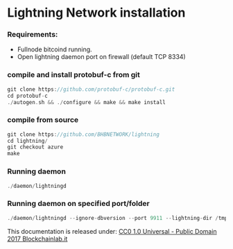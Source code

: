 # Lightning Network installation

### Requirements:
* Fullnode bitcoind running.
* Open lightning daemon port on firewall (default TCP 8334)

### compile and install protobuf-c from git
```c
git clone https://github.com/protobuf-c/protobuf-c.git
cd protobuf-c
./autogen.sh && ./configure && make && make install
```
### compile from source
```c
git clone https://github.com/BHBNETWORK/lightning
cd lightning/
git checkout azure
make
```

### Running daemon
```c
./daemon/lightningd
```

### Running daemon on specified port/folder
```c
./daemon/lightningd --ignore-dbversion --port 9911 --lightning-dir /tmp/lnd_dir0
```


This documentation is released under:
[CC0 1.0 Universal - Public Domain
2017 Blockchainlab.it](https://creativecommons.org/publicdomain/zero/1.0/)
